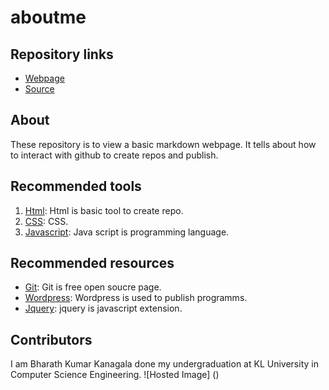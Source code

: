 # aboutme
## Repository links
- [Webpage](https://github.com/BharathKanagala/aboutme "Webpage")
- [Source]()
## About
These repository is  to view a basic markdown webpage. It tells about how to interact with github to create repos and publish.
## Recommended tools
1. [Html](https://www.tutorialspoint.com/html_online_training/index.asp "Html"): Html is basic tool to create repo.
1. [CSS](https://www.tutorialspoint.com/css_online_training/index.asp "CSS"): CSS.
1. [Javascript](https://www.tutorialspoint.com/javascript/index.htm "Javascript"): Java script is programming language.
## Recommended resources
- [Git](https://git-scm.com/): Git is free open soucre page.
- [Wordpress](https://wordpress.com/ "Wordpress"): Wordpress is used to publish programms.
- [Jquery](https://jquery.com/ "Jquery"): jquery is javascript extension.
## Contributors
I am Bharath Kumar Kanagala done my undergraduation at KL University in Computer Science Engineering.
![Hosted Image] ()
